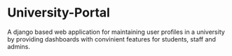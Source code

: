 # University-Portal
A django based web application for maintaining user profiles in a university by providing dashboards with convinient features for students, staff and admins.
